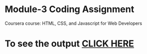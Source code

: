 
# Module-3 Coding Assignment

Coursera course: HTML, CSS, and Javascript for Web Developers

# To see the output [CLICK HERE](https://github.com/DevGajjar12/Module_3-Coding-Assignments/blob/main/index_basic.html)

